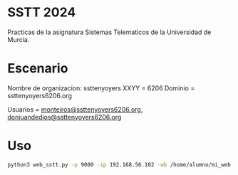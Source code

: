 # SSTT 2024

Practicas de la asignatura Sistemas Telematicos de la Universidad de Murcia.

# Escenario

Nombre de organizacion: ssttenyoyers 
XXYY = 6206
Dominio = ssttenyoyers6206.org

Usuarios = monteiros@ssttenyoyers6206.org, donjuandedios@ssttenyoyers6206.org

# Uso
```bash
python3 web_sstt.py -p 9000 -ip 192.168.56.102 -wb /home/alumno/mi_web
```